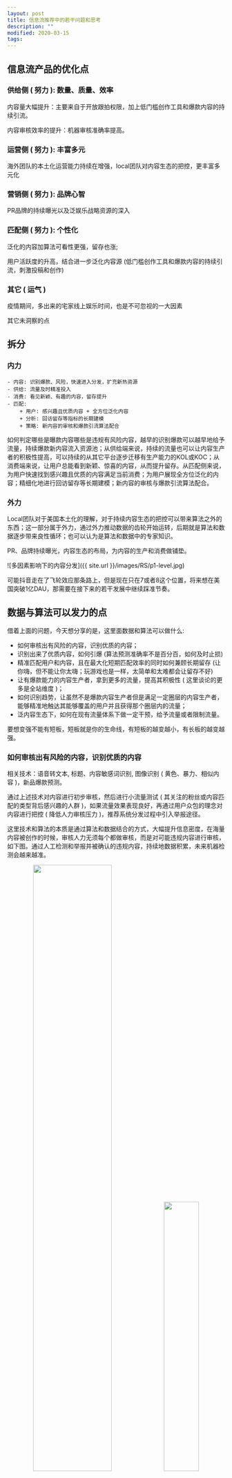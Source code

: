 ```yaml
---
layout: post
title: 信息流推荐中的若干问题和思考
description: ""
modified: 2020-03-15
tags: 
---
```



## 信息流产品的优化点

### 供给侧 ( 努力 ): 数量、质量、效率

内容量大幅提升：主要来自于开放跟拍权限，加上低门槛创作工具和爆款内容的持续引流。

内容审核效率的提升：机器审核准确率提高。

### 运营侧 ( 努力 ): 丰富多元

海外团队的本土化运营能力持续在增强，local团队对内容生态的把控，更丰富多元化

### 营销侧 ( 努力 ): 品牌心智

PR品牌的持续曝光以及泛娱乐战略资源的深入

### 匹配侧 ( 努力 ): 个性化

泛化的内容加算法可看性更强，留存也涨;

用户活跃度的升高，结合进一步泛化内容源 (低门槛创作工具和爆款内容的持续引流，刺激投稿和创作)

### 其它 ( 运气 )

疫情期间，多出来的宅家线上娱乐时间，也是不可忽视的一大因素

其它未洞察的点


## 拆分

### 内力
    - 内容: 识别爆款、风险，快速进入分发，扩充新热资源
    - 供给: 流量及时精准投入
    - 消费: 看见新颖、有趣的内容，留存提升
    - 匹配: 
        + 用户: 感兴趣且优质内容 + 全方位泛化内容
        + 分析: 回访留存等指标的长期建模
        + 策略: 新内容的审核和爆款引流算法配合

如何判定哪些是曝款内容哪些是违规有风险内容，越早的识别爆款可以越早地给予流量，持续爆款新内容流入资源池；从供给端来说，持续的流量也可以让内容生产者的积极性提高，可以持续的从其它平台逐步迁移有生产能力的KOL或KOC；从消费端来说，让用户总能看到新颖、惊喜的内容，从而提升留存。从匹配侧来说，为用户快速找到感兴趣且优质的内容满足当前消费；为用户展现全方位泛化的内容；精细化地进行回访留存等长期建模；新内容的审核与爆款引流算法配合。

### 外力

Local团队对于美国本土化的理解，对于持续内容生态的把控可以带来算法之外的东西；这一部分属于外力，通过外力推动数据的齿轮开始运转，后期就是算法和数据逐步带来良性循环；也可以认为是算法和数据中的专家知识。

PR、品牌持续曝光，内容生态的布局，为内容的生产和消费做铺垫。

![多因素影响下的内容分发]({{ site.url }}/images/RS/p1-level.jpg)

可能抖音走在了飞轮效应那条路上，但是现在只在7或者8这个位置，将来想在美国突破1亿DAU，那需要在接下来的若干发展中继续踩准节奏。

## 数据与算法可以发力的点

借着上面的问题，今天想分享的是，这里面数据和算法可以做什么:

- 如何审核出有风险的内容，识别优质的内容；
- 识别出来了优质内容，如何引爆 (算法预测准确率不是百分百，如何及时止损)
- 精准匹配用户和内容，且在最大化短期匹配效率的同时如何兼顾长期留存 (让你嗨，但不能让你太嗨；玩游戏也是一样，太简单和太难都会让留存不好)
- 让有爆款能力的内容生产者，拿到更多的流量，提高其积极性 ( 这里谈论的更多是全站维度 )；
- 如何识别趋势，让虽然不是爆款内容生产者但是满足一定圈层的内容生产者，能够精准地触达其能够覆盖的用户并且获得那个圈层内的流量；
- 泛内容生态下，如何在现有流量体系下做一定干预，给予流量或者限制流量。

要想变强不能有短板，短板就是你的生命线，有短板的越变越小，有长板的越变越强。

### 如何审核出有风险的内容，识别优质的内容

相关技术：语音转文本, 标题、内容敏感词识别, 图像识别 ( 黄色、暴力、相似内容 )，新品爆款预测。

通过上述技术对内容进行初步审核，然后进行小流量测试 ( 其关注的粉丝或内容匹配的类型背后感兴趣的人群 )，如果流量效果表现良好，再通过用户众包的理念对内容进行把控 ( 降低人力审核压力 )，推荐系统分发过程中引入举报途径。

这里技术和算法的本质是通过算法和数据结合的方式，大幅提升信息密度，在海量内容被创作的时候，审核人力无须每个都做审核，而是对可能违规内容进行审核，如下图。通过人工检测和举报并被确认的违规内容，持续地数据积累，未来机器检测会越来越准。

<!-- ![内容审核流程]({{ site.url }}/images/RS/p2-audit.png)![分发量和视频分布]({{ site.url }}/images/RS/p3-num-show.png) -->

<center class="half">
    <img src="{{ site.url }}/images/RS/p2-audit.png" width="60%"/><img src="{{ site.url }}/images/RS/p3-num-show.png" width="40%"/>
</center>

爆款和优质内容的挖掘至关重要，因为这部分内容承载了平台大部分的播放量，也是吸引用户留存的重要载体。


产品通过算法和数据也可以一定程度上自动化地挖掘出可能可以引爆的内容点，比如通过类比电商挖掘模式中的种子自动化流程，如下图。

<center class="half">
    <img src="{{ site.url }}/images/RS/p5-seed.png" width="60%"/>
</center>

<!-- ![种子视频筛选]({{ site.url }}/images/RS/p5-seed.png) -->

### 识别出来了优质内容，如何引爆 ( 算法预测准确率不是百分百，如何及时止损 )

通过新品测试流程，将流量利用最大化，这里可以通过一定概率统计手段进行平滑 ( 同样是20%的点击率，一个曝光是100w，一个是100，后者相对不置信 )，在逐渐积累流量持续进行流量调整；因为你从低点击率上省下来给到了高点击率的商品上，这中间可以通过一些EE的策略或者简单的统计可以完成部分的工作，如下图。

<center class="half">
    <img src="{{ site.url }}/images/RS/p6-ee.png" width="50%"/><img src="{{ site.url }}/images/RS/p7-ee-1.png" width="50%"/>
</center>

<!-- ![流量优化1]({{ site.url }}/images/RS/p6-ee.png)
![流量优化2]({{ site.url }}/images/RS/p7-ee-1.png) -->

这里面也涉及几个问题，就是内容类的产品，不像电商的商品，有很多内容具有较短的生命周期，特别是热点类、时政类的内容，或者优质内容衰退的过程，比如下图。


<center class="half">
    <img src="{{ site.url }}/images/RS/p8-plr.png" width="50%"/><img src="{{ site.url }}/images/RS/p8-hot.png" width="50%"/>
</center>

<!-- ![完播率变化]({{ site.url }}/images/RS/p8-plr.png)
![新热变化]({{ site.url }}/images/RS/p8-hot.png) -->

这部分可能成为爆款快速，但也会快速冷却，所以整套优质候选爆款内容需要持续不断地、快速地被识别出来，并快速获得流量；因为爆款普通内容也存在随着播放量和覆盖人群的上升，完播率及引流转化效率降低的过程（因为没有适合任何人口味的短视频），这时候也需要适时地将这部分流量打到新的爆款上；这些不是不好的内容，是内容已经过了时效或合适人群已经覆盖十之七八了，需要降温。

### 精准匹配用户和内容，且在最大化短期匹配效率的同时如何兼顾长期留存 ( 让你嗨，但不能让你太嗨；玩游戏也是一样，太简单和太难都会让留存不好 )

可以借鉴下面的拆解方式。
![流量-转化-反馈]({{ site.url }}/images/RS/p9-theory.png)

我们以某天的匹配来看，首先DAU代表了当日的流量，当日我们需要做好匹配 ( 也就是y这个因子 )，其次我们需要更加注重的是x因素，n代表了累计效应。

换个角度，每日的DAU=新客UV+老客UV，这里面老客UV是前面公式x带来的，在互联网用户天花板明显的情况下，获客成本持续走高，老客维护就是如何在精准匹配的同时，让用户时常回产品看看。

从交互来看，全屏幕式沉入让用户尽可能沉浸，自动循环播放刺激人的视听，下滑切换让人获得即时满足，不可预测的内容提供间歇性变量奖励，强大的推荐机制个性化快速匹配用户实时需求，让用户上瘾。这中间需对内容和用户进行解构，提取出用户和内容背后的项目特征，然后找到合适的模型进行预估，最终以预估值进行排序和展现。

![个性化匹配]({{ site.url }}/images/RS/p10-rc.png)
![算法模型输入]({{ site.url }}/images/RS/p11-user-item.png)

先说短期匹配效率上的发力点，我们可以通过算法和数据建模，来最大化目标量。流量分发权重可以进行干预，并且不同的干预手段会带来完全不一样的产品最终形态演变。

#### 以快手举例：

快手促使主播和粉丝进行更多交互。通过算法推荐，粉丝关注的用户的作品出现在发现页的可能性更高，动态功能让用户有类 似朋友圈的体验，且关注页和个人主页方便通知用户主播发布新作品和开始直播，因此快手和用户的互动更加频繁：快手用户刷关注页的比例高于抖音。未来快手希望将这一比例提升到80%。稠密用户关系网络意味着更高迁移成本。和抖音等侧重内容的平台相比，快手平台的迁移成本更高，用户留存度更高。注：本段以及下面2张图来自峰瑞资本-黄海老师的研究报告/公众号：黄海的消费业观察。

![权重-原则-分布]({{ site.url }}/images/RS/p12-ks.png)
![体验-露出-互动]({{ site.url }}/images/RS/p12-ks-2.png)

所以，相对而言快手希望流量更加扁平，做了一些流量的控制 ( 虽然头部流量还是聚集 )。

我们以电商来举例，x很大程度上会被平台的商品供应丰富程度、价格、履约/物流速度、后期商品使用、退换货等等后端服务所影响。内容领域相对电商更难具象化，可能是娱乐性、多样性、新颖性、惊喜性等，可以通过对若干指标数据化后，评估长期留存与相关短期指标的关系，最终在推荐或者搜索层面进行干预，比如下图多样性与长期留存的关系。

![留存-追求全局的-不是局部的]({{ site.url }}/images/RS/p13-rem.png)

可以尝试在推荐系统中引入一定的多样性控制，可以带来长期指标的提升，尽量将模型带入去全局最优解。这部分的工作也是希望通过兴趣探索在用户某类兴趣衰减明显时，有其它主题内容可以承载用户接下来的时长，比如刚开始用户被漂亮小姐姐的视频吸引，进来以后有时尚、护肤、彩妆、美食、健身、旅行、影视等等其它内容持续地满足他，所以需要在他进来的有限次数中，发现内容平台上更大的世界。

###  让有爆款能力的内容生产者，拿到更多的流量，提高其积极性 ( 这里谈论的更多是全站维度 )

首先你得对内容生产者进行分层，将平台内的内容生产者进行区分，并根据对平台最终的贡献将他们分层，如下图。

![生态]({{ site.url }}/images/RS/p13-st.png)

对平台内容生产者分层后，可以根据其流量配比进行调整，金字塔的底层需要被快速地识别，并将流量减少到可控范围内的最低；前2层需要被鼓励，特别是特色生产者需要流量倾斜，以保证其积极性，对于价值生产者所需流量不够的情况下，可以在非价值生产者内容流量中倾斜一部分。特色内容生产者可以类比第一个主题分享爆款种子内容筛选流程类似，可以通过部分种子特色内容生产者找到更多的特色内容生产者。

![流量分配]({{ site.url }}/images/RS/p13-dy.png)

流量如何控制呢，我们可以看下分配流程，当然这个是借鉴淘宝的商品流量分配模式，如上图所示。通过数据化和算法的方式先对整个流量体系进行拆解，将流量拆分成若干主要模块，并通过流量控制系统进行干预，可以实现用户时长、完播率、浏览深度不变的情况下，内容流量分布的调整 ( 至少电商中可以做到gmv不变的情况下，流量实现分配目标的80%-90% )。

逐步完成几类正反馈：

初级反馈：点赞数、粉丝数；

中级反馈：被推荐，获取到了更大的流量；

高级反馈：对于优秀内容生产者，变现的可能变大。

### 如何识别趋势，让虽然不是爆款内容生产者但是满足一定圈层的内容生产者，能够精准地触达其能够覆盖的用户并且获得那个圈层内的流量

在推荐系统中，由于算法模型是基于数据的，如果你不做小圈层的区分，很容易较大覆盖率的人群喜好会覆盖小圈层用户的兴趣，因为模型在训练过程中天然就是兼顾大概率的类别的，除非你对建模过程进行干预，比如对小比例的label进行加权等操作。

南抖音北快手格局的打破，或者快手进攻一、二线城市都是需要突破圈层，逐渐尝试将新圈层的人逐步拉进产品内部；同样B站也是，需要将非二次元爱好者逐步拉入夸大DAU；那如果没有干预或者一些做一些精细化的手段，很难有突破，因为每次引流进来的新圈层用户对老圈层的内容不满意，最终离开 ( 周杰伦入驻快手，前期进来的一、二线城市的用户留存好，过半个月基本留存就惨不忍睹了；抖音也有进攻快手腹地，但是留存差的情况 )；这也是一般用户增长团队的一个非常重要的事情。

破圈层有三个事情要做，第一通过产品目标定位清楚需要扩的人群，或者通过站内数据分析发现潜力群体，第二通过深入地挖掘找到他们的一些兴趣点和话题，并开始进行内容延展，第三内容体系够完善加上更精准的分群推荐及体验的区隔，最终可以培养产品内新圈层的人群，只有这群人到达一定体量，接下来就是数据和算法的事情了，他们会通过内容和人群算法为他们带来个性化的体验。这里给一篇小红书在做15岁以下小学和初中生的留存的案例：

https://zhuanlan.zhihu.com/p/58241575

新圈层的需求如何发现呢，上述文章中有几种方案，一种方案是分析现有产品体系下某些关键指标低的群体，然后根据他们站内的行为，配合这批用户进来的初期，进行冷启动或者适合内容的筛选与补充。在很多年前你做产品，你的种子用户决定了你产品未来；现在这个阶段也是，只不过这个阶段，对于需要扩圈的产品来说，他们需要时不时地去维护新进来圈层的种子用户，并让他们消费和生产更多这个圈层喜欢的内容，带来圈层的扩大。

如何洞察呢？可以通过站内数据，比如搜索词、搜索主题环比变化情况 ( 见下图 )，用户消费内容效率的环比情况；分群再看上述指标的情况；

![洞察]({{ site.url }}/images/RS/p13-query.png)


### 泛内容生态下，如何在现有流量体系下做一定干预，给予流量或者限制流量

这一块类似商品的新内容体系方案，需要强制在流量侧给予倾斜，对新类型内容进行扶持；当然这里面其实也可以做到用数据和算法驱动，提升效率。

![创新机会发现]({{ site.url }}/images/RS/p13-cy.png)
![权衡]({{ site.url }}/images/RS/p12-td.png)
![取舍]({{ site.url }}/images/RS/p12-td-2.png)


## 总结

数据和算法是0，初期的冷启动和运营是1，大于1还是小于1很关键，这个考验的就是创始人团队的能力；如果小于1，后面加0都是无用功，如果大于1，后面加零就是快速地增长。比如我所从事的电商领域，不只是前台的流量精准匹配 ( 推荐、搜索 ) 做好就可以了，你还需要有优质的货品，极快极好的履约 ( 物流、退换货 ) 等等，算法和数据只是其中一块，但是是产品成长路上重要的一块。

如何系统性地构建数据与算法体系，并跟其他构建系统的模块手拉手，构建飞轮效应，逐渐扩圈是接下来互联网产品持续增长的动力。

## 参考

- [1] [TikTok抖音国际版留存背后的数据和算法推演](https://mp.weixin.qq.com/s/QMORttE80yiIQnkVQFLxUQ)
- [2] [Wikipedia](https://en.wikipedia.org/wiki/Main_Page)
